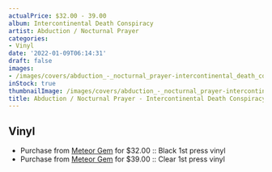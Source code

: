 ```yaml
---
actualPrice: $32.00 - 39.00
album: Intercontinental Death Conspiracy
artist: Abduction / Nocturnal Prayer
categories:
- Vinyl
date: '2022-01-09T06:14:31'
draft: false
images:
- /images/covers/abduction_-_nocturnal_prayer-intercontinental_death_conspiracy.jpg
inStock: true
thumbnailImage: /images/covers/abduction_-_nocturnal_prayer-intercontinental_death_conspiracy-thumb.jpg
title: Abduction / Nocturnal Prayer - Intercontinental Death Conspiracy
---
```


## Vinyl
* Purchase from [Meteor Gem](https://meteor-gem.com/products/abduction-nocturnal-prayer-intercontinental-death-conspiracy) for $32.00 :: Black 1st press vinyl
* Purchase from [Meteor Gem](https://meteor-gem.com/products/abduction-nocturnal-prayer-intercontinental-death-conspiracy) for $39.00 :: Clear 1st press vinyl
